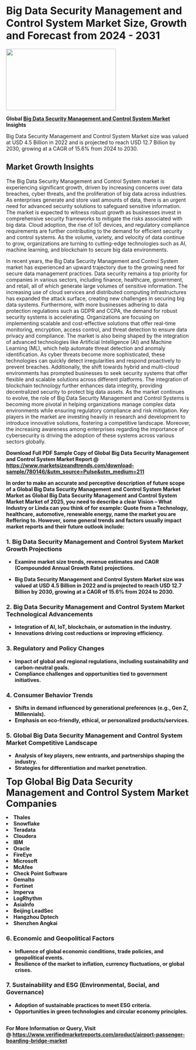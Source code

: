 <H1>Big Data Security Management and Control System Market Size, Growth and Forecast from 2024 - 2031</H1><img class="aligncenter size-medium wp-image-584254" src="https://thirdeyenews.in/wp-content/uploads/2024/09/Global-Market-Research-300x168.jpeg" alt="" width="300" height="168" /><p><strong>Global&nbsp;<a href="https://www.marketsizeandtrends.com/download-sample/780146/&amp;utm_source=Pulse&amp;utm_medium=211">Big Data Security Management and Control System Market</a> Insights</strong></p><p>Big Data Security Management and Control System Market size was valued at USD 4.5 Billion in 2022 and is projected to reach USD 12.7 Billion by 2030, growing at a CAGR of 15.6% from 2024 to 2030.</p><p><h2>Market Growth Insights</h2> <p>The Big Data Security Management and Control System market is experiencing significant growth, driven by increasing concerns over data breaches, cyber threats, and the proliferation of big data across industries. As enterprises generate and store vast amounts of data, there is an urgent need for advanced security solutions to safeguard sensitive information. The market is expected to witness robust growth as businesses invest in comprehensive security frameworks to mitigate the risks associated with big data. Cloud adoption, the rise of IoT devices, and regulatory compliance requirements are further contributing to the demand for efficient security and control systems. As the volume, variety, and velocity of data continue to grow, organizations are turning to cutting-edge technologies such as AI, machine learning, and blockchain to secure big data environments.</p> <p><strong></strong></p> <p>In recent years, the Big Data Security Management and Control System market has experienced an upward trajectory due to the growing need for secure data management practices. Data security remains a top priority for companies in various sectors, including finance, healthcare, government, and retail, all of which generate large volumes of sensitive information. The increasing use of cloud services and distributed computing infrastructures has expanded the attack surface, creating new challenges in securing big data systems. Furthermore, with more businesses adhering to data protection regulations such as GDPR and CCPA, the demand for robust security systems is accelerating. Organizations are focusing on implementing scalable and cost-effective solutions that offer real-time monitoring, encryption, access control, and threat detection to ensure data privacy and compliance. The market is also being shaped by the integration of advanced technologies like Artificial Intelligence (AI) and Machine Learning (ML), which help automate threat detection and anomaly identification. As cyber threats become more sophisticated, these technologies can quickly detect irregularities and respond proactively to prevent breaches. Additionally, the shift towards hybrid and multi-cloud environments has prompted businesses to seek security systems that offer flexible and scalable solutions across different platforms. The integration of blockchain technology further enhances data integrity, providing decentralized security to protect big data assets. As the market continues to evolve, the role of Big Data Security Management and Control Systems is becoming more pivotal in helping organizations manage complex data environments while ensuring regulatory compliance and risk mitigation. Key players in the market are investing heavily in research and development to introduce innovative solutions, fostering a competitive landscape. Moreover, the increasing awareness among enterprises regarding the importance of cybersecurity is driving the adoption of these systems across various sectors globally.</p> <p><strong></p><p><span class=""><strong>Download Full PDF Sample Copy of Global Big Data Security Management and Control System Market Report</strong> @ <a href="https://www.marketsizeandtrends.com/download-sample/780146/&amp;utm_source=Pulse&amp;utm_medium=211" target="_blank">https://www.marketsizeandtrends.com/download-sample/780146/&amp;utm_source=Pulse&amp;utm_medium=211</a></span></p><p>In order to make an accurate and perceptive description of future scope of a Global&nbsp;Big Data Security Management and Control System Market Market as Global&nbsp;Big Data Security Management and Control System Market Market of 2025, you need to describe a clear Vision &ndash; What Industry or Linda can you think of for example: Quote from a Technology, healthcare, automotive, renewable energy, name the market you are Reffering to. However, some general trends and factors usually impact market reports and their future outlook include:</p><h3>1.&nbsp;<strong>Big Data Security Management and Control System Market Growth Projections</strong></h3><ul><li>Examine market size trends, revenue estimates and CAGR (Compounded Annual Growth Rate) projections.</li><li><p>Big Data Security Management and Control System Market size was valued at USD 4.5 Billion in 2022 and is projected to reach USD 12.7 Billion by 2030, growing at a CAGR of 15.6% from 2024 to 2030.</p></li></ul><h3>2.&nbsp;<strong>Big Data Security Management and Control System Market Technological Advancements</strong></h3><ul><li>Integration of AI, IoT, blockchain, or automation in the industry.</li><li>Innovations driving cost reductions or improving efficiency.</li></ul><h3>3.&nbsp;<strong>Regulatory and Policy Changes</strong></h3><ul><li>Impact of global and regional regulations, including sustainability and carbon-neutral goals.</li><li>Compliance challenges and opportunities tied to government initiatives.</li></ul><h3>4.&nbsp;<strong>Consumer Behavior Trends</strong></h3><ul><li>Shifts in demand influenced by generational preferences (e.g., Gen Z, Millennials).</li><li>Emphasis on eco-friendly, ethical, or personalized products/services.</li></ul><h3>5.&nbsp;<strong>Global Big Data Security Management and Control System Market Competitive Landscape</strong></h3><ul><li>Analysis of key players, new entrants, and partnerships shaping the industry.</li><li>Strategies for differentiation and market penetration.</li></ul><p data-pm-slice="1 1 []"><span style="color: inherit; font-family: inherit; font-size: 25px;">Top Global Big Data Security Management and Control System Market Companies</span></p><div class="" data-test-id=""><p><li>Thales</li><li> Snowflake</li><li> Teradata</li><li> Cloudera</li><li> IBM</li><li> Oracle</li><li> FireEye</li><li> Microsoft</li><li> McAfee</li><li> Check Point Software</li><li> Gemalto</li><li> Fortinet</li><li> Imperva</li><li> LogRhythm</li><li> AsiaInfo</li><li> Beijing LeadSec</li><li> Hangzhou Dptech</li><li> Shenzhen Angkai</li></p></div><h3>6.&nbsp;<strong>Economic and Geopolitical Factors</strong></h3><ul><li>Influence of global economic conditions, trade policies, and geopolitical events.</li><li>Resilience of the market to inflation, currency fluctuations, or global crises.</li></ul><h3>7.&nbsp;<strong>Sustainability and ESG (Environmental, Social, and Governance)</strong></h3><ul><li>Adoption of sustainable practices to meet ESG criteria.</li><li>Opportunities in green technologies and circular economy principles.</li></ul><h2><strong style="font-size: 14px;">For More Information or Query, Visit @&nbsp;</strong><a style="background-color: #ffffff; font-size: 14px;" href="https://www.marketsizeandtrends.com/report/big-data-security-management-and-control-system-market/" target="_blank">https://www.verifiedmarketreports.com/product/airport-passenger-boarding-bridge-market</a></h2>
